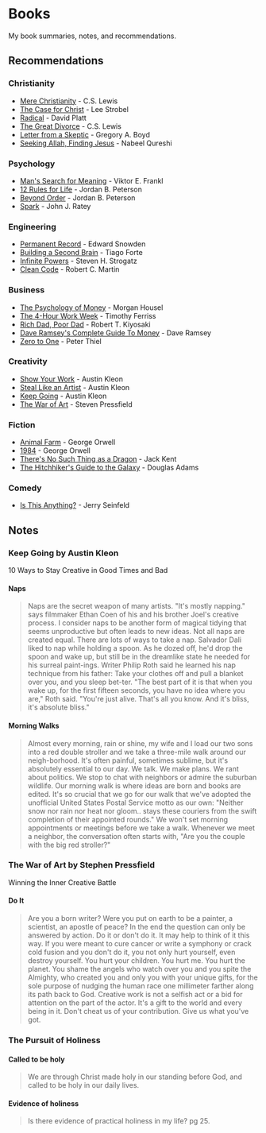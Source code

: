 # Books
My book summaries, notes, and recommendations.

## Recommendations
### Christianity
- [Mere Christianity](https://amzn.to/3ZIZ1XA) - C.S. Lewis
- [The Case for Christ](https://amzn.to/3ZMGc5V) - Lee Strobel
- [Radical](https://amzn.to/3mQVibO) - David Platt
- [The Great Divorce](https://amzn.to/3YI0KuQ) - C.S. Lewis
- [Letter from a Skeptic](https://amzn.to/3ThPynN) - Gregory A. Boyd
- [Seeking Allah, Finding Jesus](https://amzn.to/3ZKlXG0) - Nabeel Qureshi

### Psychology
- [Man's Search for Meaning](https://amzn.to/3yzDC7g) - Viktor E. Frankl
- [12 Rules for Life](https://amzn.to/3JcEcgd) - Jordan B. Peterson
- [Beyond Order](https://amzn.to/3JzkInq) - Jordan B. Peterson
- [Spark](https://amzn.to/3Jd31bM) - John J. Ratey

### Engineering
- [Permanent Record](https://amzn.to/3LixxUp) - Edward Snowden
- [Building a Second Brain](https://amzn.to/3YJfoC6) - Tiago Forte
- [Infinite Powers](https://amzn.to/3YIVFCO) - Steven H. Strogatz
- [Clean Code](https://amzn.to/3JzBCT2) - Robert C. Martin

### Business
- [The Psychology of Money](https://amzn.to/3lfJy2d) - Morgan Housel
- [The 4-Hour Work Week](https://amzn.to/3ZZexyr) - Timothy Ferriss
- [Rich Dad, Poor Dad](https://amzn.to/3yyOEKc) - Robert T. Kiyosaki
- [Dave Ramsey's Complete Guide To Money](https://amzn.to/423JGCC) - Dave Ramsey
- [Zero to One](https://amzn.to/3ZEJKXO) - Peter Thiel

### Creativity
- [Show Your Work](https://amzn.to/3yywEQ4) - Austin Kleon
- [Steal Like an Artist](https://amzn.to/3YIZZ55) - Austin Kleon
- [Keep Going](https://amzn.to/3YHK3je) - Austin Kleon
- [The War of Art](https://amzn.to/3mKYlCu) - Steven Pressfield

### Fiction
- [Animal Farm](https://amzn.to/3Jbf7Cj) - George Orwell
- [1984](https://amzn.to/3JacYGX) - George Orwell
- [There's No Such Thing as a Dragon](https://amzn.to/3J8NZUB) - Jack Kent
- [The Hitchhiker's Guide to the Galaxy](https://amzn.to/3LcPfbY) - Douglas Adams

### Comedy
- [Is This Anything?](https://amzn.to/3mFEEvL) - Jerry Seinfeld

## Notes

### Keep Going by Austin Kleon
10 Ways to Stay Creative in Good Times and Bad

#### Naps
> Naps are the secret weapon of many artists. "It's mostly napping." says filmmaker Ethan Coen of his and his brother Joel's creative process. I consider naps to be another form of magical tidying that seems unproductive but often leads to new ideas.
Not all naps are created equal. There are lots of ways to take a nap. Salvador Dali liked to nap while holding a spoon. As he dozed off, he'd drop the spoon and wake up, but still be in the dreamlike state he needed for his surreal paint-ings. Writer Philip Roth said he learned his nap technique from his father: Take your clothes off and pull a blanket over you, and you sleep bet-ter. "The best part of it is that when you wake up, for the first fifteen seconds, you have no idea where you are," Roth said. "You're just alive. That's all you know. And it's bliss, it's absolute bliss."

#### Morning Walks
> Almost every morning, rain or shine, my wife and I load our two sons into a red double stroller and we take a three-mile walk around our neigh-borhood. It's often painful, sometimes sublime, but it's absolutely essential to our day. We talk.
We make plans. We rant about politics. We stop to chat with neighbors or admire the suburban wildlife.
Our morning walk is where ideas are born and books are edited. It's so crucial that we go for our walk that we've adopted the unofficial United States Postal Service motto as our own:
"Neither snow nor rain nor heat nor gloom.. stays these couriers from the swift completion of their appointed rounds." We won't set morning appointments or meetings before we take a walk. Whenever we meet a neighbor, the conversation often starts with, "Are you the couple with the big red stroller?"

### The War of Art by Stephen Pressfield
Winning the Inner Creative Battle

#### Do It
> Are you a born writer? Were you put on earth to be a painter, a scientist, an apostle of peace? In the end the question can only be answered by action.
Do it or don't do it.
It may help to think of it this way. If you were meant to cure cancer or write a symphony or crack cold fusion and you don't do it, you not only hurt yourself, even destroy yourself. You hurt your children.
You hurt me. You hurt the planet.
You shame the angels who watch over you and you spite the Almighty, who created you and only you with your unique gifts, for the sole purpose of nudging the human race one millimeter farther along its path back to God.
Creative work is not a selfish act or a bid for attention on the part of the actor. It's a gift to the world and every being in it.
Don't cheat us of your contribution. Give us what you've got.

### The Pursuit of Holiness

#### Called to be holy
> We are through Christ made holy in our standing before God, and called to be holy in our daily lives.

#### Evidence of holiness
> Is there evidence of practical holiness in my life? pg 25.
